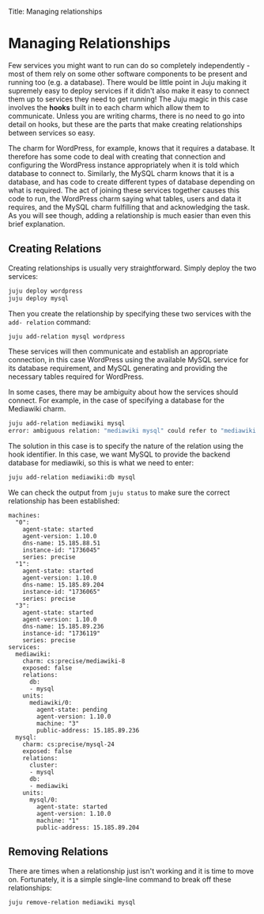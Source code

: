 Title: Managing relationships  

# Managing Relationships

Few services you might want to run can do so completely independently - most of
them rely on some other software components to be present and running too (e.g.
a database). There would be little point in Juju making it supremely easy to
deploy services if it didn't also make it easy to connect them up to services
they need to get running! The Juju magic in this case involves the **hooks**
built in to each charm which allow them to communicate. Unless you are writing
charms, there is no need to go into detail on hooks, but these are the parts
that make creating relationships between services so easy.

The charm for WordPress, for example, knows that it requires a database. It
therefore has some code to deal with creating that connection and configuring
the WordPress instance appropriately when it is told which database to connect
to. Similarly, the MySQL charm knows that it is a database, and has code to
create different types of database depending on what is required. The act of
joining these services together causes this code to run, the WordPress charm
saying what tables, users and data it requires, and the MySQL charm fulfilling
that and acknowledging the task. As you will see though, adding a relationship
is much easier than even this brief explanation.


## Creating Relations

Creating relationships is usually very straightforward. Simply deploy the two
services:

```bash
juju deploy wordpress
juju deploy mysql
```

Then you create the relationship by specifying these two services with the `add-
relation` command:
<!--TEST
options: False
setup:
  - juju deploy wordpress
  - juju deploy mysql
-->
```bash
juju add-relation mysql wordpress
```

These services will then communicate and establish an appropriate connection,
in this case WordPress using the available MySQL service for its database
requirement, and MySQL generating and providing the necessary tables required
for WordPress.

In some cases, there may be ambiguity about how the services should connect. For
example, in the case of specifying a database for the Mediawiki charm.

```bash
juju add-relation mediawiki mysql
error: ambiguous relation: "mediawiki mysql" could refer to "mediawiki:db mysql:db"; "mediawiki:slave mysql:db"
```

The solution in this case is to specify the nature of the relation using the
hook identifier. In this case, we want MySQL to provide the backend database
for mediawiki, so this is what we need to enter:

<!--TEST
setup:
  - juju deploy mediawiki
  - juju deploy mysql
-->
```bash
juju add-relation mediawiki:db mysql
```

We can check the output from `juju status` to make sure the correct relationship
has been established:

```no-highlight
machines:
  "0":
    agent-state: started
    agent-version: 1.10.0
    dns-name: 15.185.88.51
    instance-id: "1736045"
    series: precise
  "1":
    agent-state: started
    agent-version: 1.10.0
    dns-name: 15.185.89.204
    instance-id: "1736065"
    series: precise
  "3":
    agent-state: started
    agent-version: 1.10.0
    dns-name: 15.185.89.236
    instance-id: "1736119"
    series: precise
services:
  mediawiki:
    charm: cs:precise/mediawiki-8
    exposed: false
    relations:
      db:
      - mysql
    units:
      mediawiki/0:
        agent-state: pending
        agent-version: 1.10.0
        machine: "3"
        public-address: 15.185.89.236
  mysql:
    charm: cs:precise/mysql-24
    exposed: false
    relations:
      cluster:
      - mysql
      db:
      - mediawiki
    units:
      mysql/0:
        agent-state: started
        agent-version: 1.10.0
        machine: "1"
        public-address: 15.185.89.204
```


## Removing Relations

There are times when a relationship just isn't working and it is time to move
on. Fortunately, it is a simple single-line command to break off these
relationships:

<!--TEST
options: False
setup:
  - juju deploy wordpress
  - juju deploy mysql
  - juju add-relation mediawiki:db mysql
-->
```bash
juju remove-relation mediawiki mysql
```
